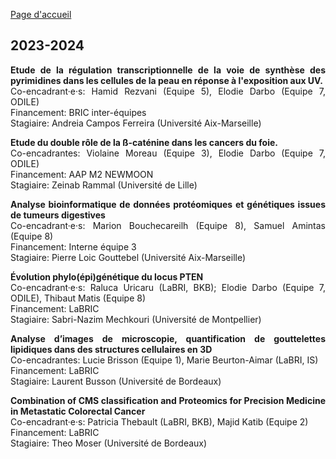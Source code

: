[Page d'accueil](../index.md)

## 2023-2024

<div style="text-align: justify">

**Etude de la régulation transcriptionnelle de la voie de synthèse des pyrimidines dans les cellules de la peau en réponse à l'exposition aux UV.** \
Co-encadrant·e·s: Hamid Rezvani (Equipe 5), Elodie Darbo (Equipe 7, ODILE) \
Financement: BRIC inter-équipes \
Stagiaire: Andreia Campos Ferreira (Université Aix-Marseille)

**Etude du double rôle de la ß-caténine dans les cancers du foie.** \
Co-encadrantes: Violaine Moreau (Equipe 3), Elodie Darbo (Equipe 7, ODILE) \
Financement: AAP M2 NEWMOON \
Stagiaire: Zeinab Rammal (Université de Lille)

**Analyse bioinformatique de données protéomiques et génétiques issues de tumeurs digestives** \
Co-encadrant·e·s: Marion Bouchecareilh (Equipe 8), Samuel Amintas (Equipe 8) \
Financement: Interne équipe 3 \
Stagiaire: Pierre Loic Gouttebel (Université Aix-Marseille)

**Évolution phylo(épi)génétique du locus PTEN** \
Co-encadrant·e·s: Raluca Uricaru (LaBRI, BKB); Elodie Darbo (Equipe 7, ODILE), Thibaut Matis (Equipe 8) \
Financement: LaBRIC \
Stagiaire: Sabri-Nazim Mechkouri (Université de Montpellier)

**Analyse d’images de microscopie, quantification de gouttelettes lipidiques dans des structures cellulaires en 3D** \
Co-encadrantes: Lucie Brisson (Equipe 1), Marie Beurton-Aimar (LaBRI, IS) \
Financement: LaBRIC \
Stagiaire: Laurent Busson (Université de Bordeaux)

**Combination of CMS classification and Proteomics for Precision Medicine in Metastatic Colorectal Cancer** \
Co-encadrant·e·s: Patricia Thebault (LaBRI, BKB), Majid Katib (Equipe 2) \
Financement: LaBRIC \
Stagiaire: Theo Moser (Université de Bordeaux)

</div>
